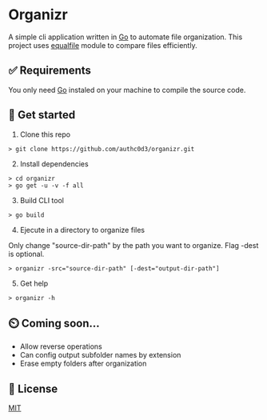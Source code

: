 # Organizr

A simple cli application written in [Go](https://golang.org/) to automate file organization.
This project uses [equalfile](https://github.com/udhos/equalfile) module to compare files efficiently.

## ✅ Requirements

You only need [Go](https://golang.org/) instaled on your machine to compile the source code.

## 🚀 Get started

1. Clone this repo

```
> git clone https://github.com/authc0d3/organizr.git
```

2. Install dependencies

```
> cd organizr
> go get -u -v -f all
```

3. Build CLI tool

```
> go build
```

4. Ejecute in a directory to organize files

Only change "source-dir-path" by the path you want to organize. Flag -dest is optional.

```
> organizr -src="source-dir-path" [-dest="output-dir-path"]
```

5. Get help

```
> organizr -h
```

## ⏲️ Coming soon...

- Allow reverse operations
- Can config output subfolder names by extension
- Erase empty folders after organization

## :book: License

[MIT](https://opensource.org/licenses/MIT)
